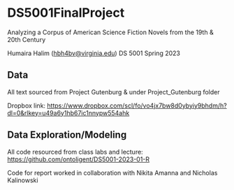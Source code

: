 # DS5001FinalProject
Analyzing a Corpus of American Science Fiction Novels from the 19th &amp; 20th Century

Humaira Halim (hbh4bv@virginia.edu) DS 5001 Spring 2023

## Data 
All text sourced from Project Gutenburg & under Project_Gutenburg folder

Dropbox link: https://www.dropbox.com/scl/fo/vo4jx7bw8d0ybyiy9bhdm/h?dl=0&rlkey=u49a6y1hb67ic1nnypw554ahk

## Data Exploration/Modeling
All code resourced from class labs and lecture: https://github.com/ontoligent/DS5001-2023-01-R

Code for report worked in collaboration with Nikita Amanna and Nicholas Kalinowski

